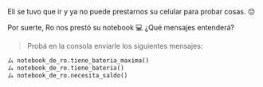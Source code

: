 Eli se tuvo que ir y ya no puede prestarnos su celular para probar cosas. :pensive:

Por suerte, Ro nos prestó su notebook :computer: ¿Qué mensajes entenderá?

> Probá en la consola enviarle los siguientes mensajes:
>
```python
ム notebook_de_ro.tiene_bateria_maxima()
ム notebook_de_ro.tiene_bateria()
ム notebook_de_ro.necesita_saldo()
```